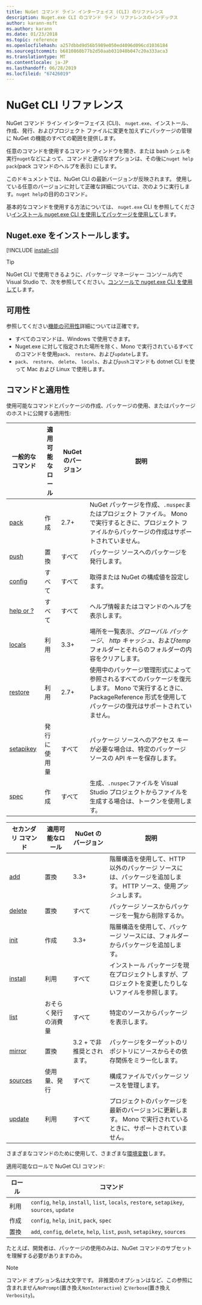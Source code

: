```yaml
---
title: NuGet コマンド ライン インターフェイス (CLI) のリファレンス
description: Nuget.exe CLI のコマンド ライン リファレンスのインデックス
author: karann-msft
ms.author: karann
ms.date: 01/23/2018
ms.topic: reference
ms.openlocfilehash: a257dbbd9d56b5989e050ed4096d096cd1036184
ms.sourcegitcommit: b6810860b77b2d50aab031040b047c20a333aca3
ms.translationtype: MT
ms.contentlocale: ja-JP
ms.lasthandoff: 06/28/2019
ms.locfileid: "67426019"
---
```

# <a name="nuget-cli-reference"></a>NuGet CLI リファレンス

NuGet コマンド ライン インターフェイス (CLI)、 `nuget.exe`、インストール、作成、発行、およびプロジェクト ファイルに変更を加えずにパッケージの管理に NuGet の機能のすべての範囲を提供します。

任意のコマンドを使用するコマンド ウィンドウを開き、または bash シェルを実行`nuget`などによって、コマンドと適切なオプションは、その後に`nuget help pack`(pack コマンドのヘルプを表示) にします。

このドキュメントでは、NuGet CLI の最新バージョンが反映されます。 使用している任意のバージョンに対して正確な詳細については、次のように実行します。`nuget help`の目的のコマンド。

基本的なコマンドを使用する方法については、 `nuget.exe` CLI を参照してください[インストール nuget.exe CLI を使用してパッケージを使用して](../consume-packages/install-use-packages-nuget-cli.md)します。

## <a name="installing-nugetexe"></a>Nuget.exe をインストールします。

[!INCLUDE [install-cli](../includes/install-cli.md)]

> [!Tip]
> NuGet CLI で使用できるように、パッケージ マネージャー コンソール内で Visual Studio で、次を参照してください。[コンソールで nuget.exe CLI を使用して](package-manager-console.md#using-the-nugetexe-cli-in-the-console)します。

## <a name="availability"></a>可用性

参照してください[機能の可用性](../install-nuget-client-tools.md#feature-availability)詳細については正確です。

- すべてのコマンドは、Windows で使用できます。
- Nuget.exe に対して指定された場所を除く、Mono で実行されているすべてのコマンドを使用`pack`、 `restore`、および`update`します。
- `pack`、 `restore`、 `delete`、 `locals`、および`push`コマンドも dotnet CLI を使って Mac および Linux で使用します。

## <a name="commands-and-applicability"></a>コマンドと適用性

使用可能なコマンドとパッケージの作成、パッケージの使用、またはパッケージのホストに公開する適用性:

| 一般的なコマンド | 適用可能なロール | NuGet のバージョン | 説明 |
| --- | --- | --- | --- |
| [pack](cli-ref-pack.md) | 作成 | 2.7+ | NuGet パッケージを作成、`.nuspec`またはプロジェクト ファイル。 Mono で実行するときに、プロジェクト ファイルからパッケージの作成はサポートされていません。 |
| [push](cli-ref-push.md) | 置換 | すべて | パッケージ ソースへのパッケージを発行します。 |
| [config](cli-ref-config.md) | すべて | すべて | 取得または NuGet の構成値を設定します。 |
| [help or ?](cli-ref-help.md) | すべて | すべて | ヘルプ情報またはコマンドのヘルプを表示します。 |
| [locals](cli-ref-locals.md) | 利用 | 3.3+ | 場所を一覧表示、*グローバル パッケージ*、 *http キャッシュ*、および*temp*フォルダーとそれらのフォルダーの内容をクリアします。 |
| [restore](cli-ref-restore.md) | 利用 | 2.7+ | 使用中のパッケージ管理形式によって参照されるすべてのパッケージを復元します。 Mono で実行するときに、PackageReference 形式を使用してパッケージの復元はサポートされていません。 |
| [setapikey](cli-ref-setapikey.md) | 発行に使用量 | すべて | パッケージ ソースへのアクセス キーが必要な場合は、特定のパッケージ ソースの API キーを保存します。 |
| [spec](cli-ref-spec.md) | 作成 | すべて | 生成、`.nuspec`ファイルを Visual Studio プロジェクトからファイルを生成する場合は、トークンを使用します。 |

| セカンダリ コマンド | 適用可能なロール | NuGet のバージョン | 説明 |
| --- | --- | --- | --- |
| [add](cli-ref-add.md) | 置換 | 3.3+ | 階層構造を使用して、HTTP 以外のパッケージ ソースには、パッケージを追加します。 HTTP ソース、使用*プッシュ*します。 |
| [delete](cli-ref-delete.md) | 置換 | すべて | パッケージ ソースからパッケージを一覧から削除するか。 |
| [init](cli-ref-init.md) | 作成 | 3.3+ | 階層構造を使用して、パッケージ ソースには、フォルダーからパッケージを追加します。 |
| [install](cli-ref-install.md) | 利用 | すべて | インストール パッケージを現在プロジェクトしますが、プロジェクトを変更したりしないファイルを参照します。 |
| [list](cli-ref-list.md) | おそらく発行の消費量 | すべて | 特定のソースからパッケージを表示します。 |
| [mirror](cli-ref-mirror.md) | 置換 | 3\.2 + で非推奨とされます。 | パッケージをターゲットのリポジトリにソースからその依存関係をミラー化します。 |
| [sources](cli-ref-sources.md) | 使用量、発行 | すべて | 構成ファイルでパッケージ ソースを管理します。 |
| [update](cli-ref-update.md) | 利用 | すべて | プロジェクトのパッケージを最新のバージョンに更新します。 Mono で実行されているときに、サポートされていません。 |

さまざまなコマンドのために使用して、さまざまな[環境変数](cli-ref-environment-variables.md)します。

適用可能なロールで NuGet CLI コマンド:

| ロール | コマンド |
| --- | --- |
| 利用 | `config`, `help`, `install`, `list`, `locals`, `restore`, `setapikey`, `sources`, `update` |
| 作成 | `config`, `help`, `init`, `pack`, `spec` |
| 置換 | `add`, `config`, `delete`, `help`, `list`, `push`, `setapikey`, `sources` |

たとえば、開発者は、パッケージの使用のみは、NuGet コマンドのサブセットを理解する必要がありますのみ。

> [!Note]
> コマンド オプション名は大文字です。 非推奨のオプションはなど、この参照に含まれません`NoPrompt`(置き換え`NonInteractive`) と`Verbose`(置き換え`Verbosity`)。
